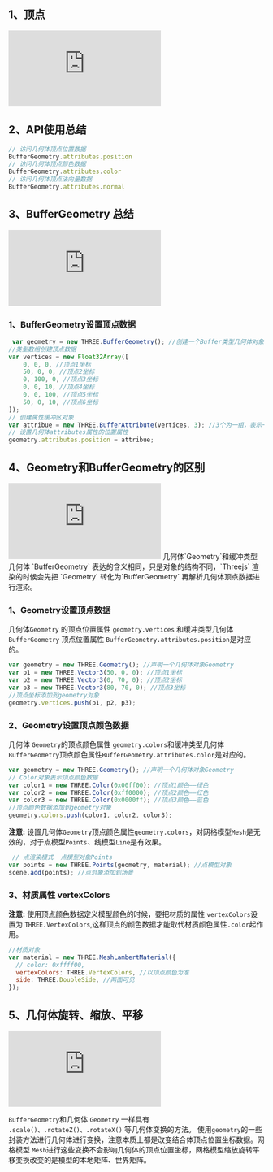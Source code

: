 ## 1、顶点
<embed src="http://www.yanhuangxueyuan.com/upload/threejs17%E9%A1%B6%E7%82%B9%E6%A6%82%E5%BF%B5.svg" >

## 2、API使用总结
```js
// 访问几何体顶点位置数据
BufferGeometry.attributes.position
// 访问几何体顶点颜色数据
BufferGeometry.attributes.color
// 访问几何体顶点法向量数据
BufferGeometry.attributes.normal
```

## 3、BufferGeometry 总结

<embed src="http://www.yanhuangxueyuan.com/upload/threejs22BufferGeometry.svg">

### 1、BufferGeometry设置顶点数据
```js
 var geometry = new THREE.BufferGeometry(); //创建一个Buffer类型几何体对象
//类型数组创建顶点数据
var vertices = new Float32Array([
    0, 0, 0, //顶点1坐标
    50, 0, 0, //顶点2坐标
    0, 100, 0, //顶点3坐标
    0, 0, 10, //顶点4坐标
    0, 0, 100, //顶点5坐标
    50, 0, 10, //顶点6坐标
]);
// 创建属性缓冲区对象
var attribue = new THREE.BufferAttribute(vertices, 3); //3个为一组，表示一个顶点的xyz坐标
// 设置几何体attributes属性的位置属性
geometry.attributes.position = attribue;
```

## 4、Geometry和BufferGeometry的区别
<embed src="http://www.yanhuangxueyuan.com/upload/threejs22Geometry.svg">
几何体`Geometry`和缓冲类型几何体 `BufferGeometry` 表达的含义相同，只是对象的结构不同，`Threejs` 渲染的时候会先把 `Geometry` 转化为`BufferGeometry` 再解析几何体顶点数据进行渲染。

### 1、Geometry设置顶点数据
几何体`Geometry` 的顶点位置属性 `geometry.vertices` 和缓冲类型几何体 `BufferGeometry` 顶点位置属性 `BufferGeometry.attributes.position`是对应的。
```js
var geometry = new THREE.Geometry(); //声明一个几何体对象Geometry
var p1 = new THREE.Vector3(50, 0, 0); //顶点1坐标
var p2 = new THREE.Vector3(0, 70, 0); //顶点2坐标
var p3 = new THREE.Vector3(80, 70, 0); //顶点3坐标
//顶点坐标添加到geometry对象
geometry.vertices.push(p1, p2, p3);
```

### 2、Geometry设置顶点颜色数据

几何体 `Geometry`的顶点颜色属性 `geometry.colors`和缓冲类型几何体`BufferGeometry`顶点颜色属性`BufferGeometry.attributes.color`是对应的。
```js
var geometry = new THREE.Geometry(); //声明一个几何体对象Geometry
// Color对象表示顶点颜色数据
var color1 = new THREE.Color(0x00ff00); //顶点1颜色——绿色
var color2 = new THREE.Color(0xff0000); //顶点2颜色——红色
var color3 = new THREE.Color(0x0000ff); //顶点3颜色——蓝色
//顶点颜色数据添加到geometry对象
geometry.colors.push(color1, color2, color3);
```
**注意:** 设置几何体`Geometry`顶点颜色属性`geometry.colors`，对网格模型`Mesh`是无效的，对于点模型`Points`、线模型`Line`是有效果。
```js
 // 点渲染模式  点模型对象Points
var points = new THREE.Points(geometry, material); //点模型对象
scene.add(points); //点对象添加到场景
```
### 3、材质属性 vertexColors
**注意:** 使用顶点颜色数据定义模型颜色的时候，要把材质的属性 `vertexColors`设置为 `THREE.VertexColors`,这样顶点的颜色数据才能取代材质颜色属性`.color`起作用。
```js
//材质对象
var material = new THREE.MeshLambertMaterial({
  // color: 0xffff00,
  vertexColors: THREE.VertexColors, //以顶点颜色为准
  side: THREE.DoubleSide, //两面可见
});
```



## 5、几何体旋转、缩放、平移
<embed src="http://www.yanhuangxueyuan.com/upload/threejs23Geometry%E3%80%81BufferGeometry.svg">

`BufferGeometry`和几何体 `Geometry` 一样具有 `.scale()、.rotateZ()、.rotateX()` 等几何体变换的方法。
使用`geometry`的一些封装方法进行几何体进行变换，注意本质上都是改变结合体顶点位置坐标数据。网格模型 `Mesh`进行这些变换不会影响几何体的顶点位置坐标，网格模型缩放旋转平移变换改变的是模型的本地矩阵、世界矩阵。